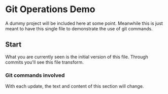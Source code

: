 # Git Operations Demo

A dummy project will be included here at some point. Meanwhile this is just meant to have this single file to demonstrate the use of git commands.


## Start

What you are currently seen is the initial version of this file. Through commits you'll see this file transform.

### Git commands involved

With each update, the text and content of this section will change.
